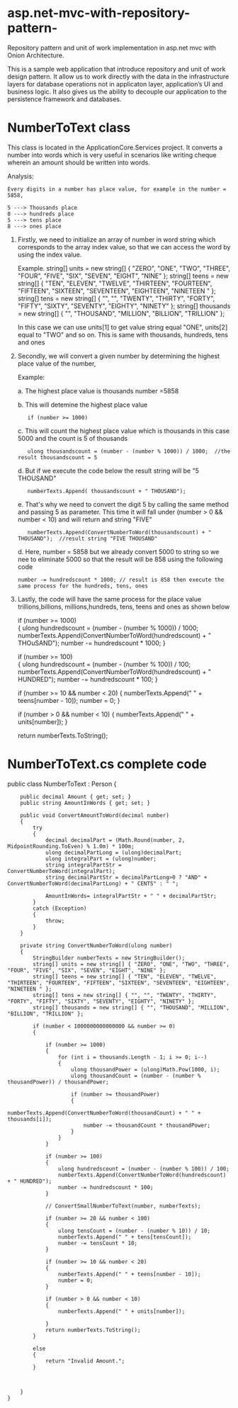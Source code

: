 # asp.net-mvc-with-repository-pattern-
Repository pattern and unit of work implementation in asp.net mvc with Onion Architecture.

This is a sample web application that introduce repository and unit of work design pattern. It allow us to work directly with the data in the infrastructure layers for database operations not in applicaton layer, application’s UI and business logic. It also gives us the ability to decouple our application to the persistence framework and databases.


# NumberToText class 
This class is located in the ApplicationCore.Services project. It converts a number into words which is very useful in scenarios like writing cheque wherein an amount should be written into words.

Analysis: 

    Every digits in a number has place value, for example in the number = 5858,
    
    5 ---> Thousands place
    8 ---> hundreds place
    5 ---> tens place
    8 ---> ones place
    
1. Firstly, we need to initialize an array of number in word string which corresponds to the array index value, so that we can access         the word by using the index value.
   
    Example.
    string[] units = new string[] { "ZERO", "ONE", "TWO", "THREE", "FOUR", "FIVE", "SIX", "SEVEN", "EIGHT", "NINE" };
    string[] teens = new string[] { "TEN", "ELEVEN", "TWELVE", "THIRTEEN", "FOURTEEN", "FIFTEEN", "SIXTEEN", "SEVENTEEN", "EIGHTEEN", "NINETEEN " };
    string[] tens = new string[] { "", "", "TWENTY", "THIRTY", "FORTY", "FIFTY", "SIXTY", "SEVENTY", "EIGHTY", "NINETY" };
    string[] thousands = new string[] { "", "THOUSAND", "MILLION", "BILLION", "TRILLION" };
       
   In this case we can use units[1] to get value string equal "ONE",  units[2] equal to "TWO" and so on. This is same with thousands, hundreds, tens and ones
   
   
2. Secondly, we will convert a given number by determining the highest place value of the number, 
   
   Example:
          
   a. The highest place value is thousands 
         number =5858 
          
   b. This will detemine the highest place value  
   
          if (number >= 1000)
          
    c. This will count the highest place value which is thousands in this case 5000 and the count is 5 of thousands
   
          ulong thousandscount = (number - (number % 1000)) / 1000;  //the result thousandscount = 5
          
    d. But if we execute the code below the result string will be "5 THOUSAND" 
    
          numberTexts.Append( thousandscount + " THOUSAND");
          
    e. That's why we need to convert the digit 5 by calling the same method and passing 5 as parameter. This time it will fall under (number > 0 && number < 10) and will return and string "FIVE"
          
          numberTexts.Append(ConvertNumberToWord(thousandscount) + " THOUSAND");  //result string "FIVE THOUSAND"
          
    d. Here, number = 5858 but we already convert 5000 to string so we nee to eliminate 5000 so that the result will be 858 using the following code
       
       number -= hundredscount * 1000; // result is 858 then execute the same process for the hundreds, tens, ones
   
    
3. Lastly, the code will have the same process for the place value trillions,billions, millions,hundreds, tens, teens and ones as shown below
       
    if (number >= 1000)   
                {
                    ulong hundredscount = (number - (number % 1000)) / 1000; 
                    numberTexts.Append(ConvertNumberToWord(hundredscount) + " THOuSAND");
                    number -= hundredscount * 1000;
                }
   
       
     if (number >= 100)   
                {
                    ulong hundredscount = (number - (number % 100)) / 100; 
                    numberTexts.Append(ConvertNumberToWord(hundredscount) + " HUNDRED");
                    number -= hundredscount * 100;
                }

    if (number >= 10 && number < 20)
                {
                    numberTexts.Append(" " + teens[number - 10]);
                    number = 0;
                }

    if (number > 0 && number < 10)
                {
                    numberTexts.Append(" " + units[number]);
                }

    return numberTexts.ToString();



# NumberToText.cs complete code

public class NumberToText : Person
    {

        public decimal Amount { get; set; }
        public string AmountInWords { get; set; }

        public void ConvertAmountToWord(decimal number)
        {
            try
            {
                decimal decimalPart = (Math.Round(number, 2, MidpointRounding.ToEven) % 1.0m) * 100m;
                ulong decimalPartLong = (ulong)decimalPart;
                ulong integralPart = (ulong)number;
                string integralPartStr = ConvertNumberToWord(integralPart);
                string decimalPartStr = decimalPartLong>0 ? "AND" + ConvertNumberToWord(decimalPartLong) + " CENTS" : " ";

                AmountInWords= integralPartStr + " " + decimalPartStr;
            }
            catch (Exception)
            {
                throw;
            }
        }

        private string ConvertNumberToWord(ulong number)
        {
            StringBuilder numberTexts = new StringBuilder();
            string[] units = new string[] { "ZERO", "ONE", "TWO", "THREE", "FOUR", "FIVE", "SIX", "SEVEN", "EIGHT", "NINE" };
            string[] teens = new string[] { "TEN", "ELEVEN", "TWELVE", "THIRTEEN", "FOURTEEN", "FIFTEEN", "SIXTEEN", "SEVENTEEN", "EIGHTEEN", "NINETEEN " };
            string[] tens = new string[] { "", "", "TWENTY", "THIRTY", "FORTY", "FIFTY", "SIXTY", "SEVENTY", "EIGHTY", "NINETY" };
            string[] thousands = new string[] { "", "THOUSAND", "MILLION", "BILLION", "TRILLION" };

            if (number < 1000000000000000 && number >= 0)
            {

                if (number >= 1000)
                {
                    for (int i = thousands.Length - 1; i >= 0; i--)
                    {
                        ulong thousandPower = (ulong)Math.Pow(1000, i);
                        ulong thousandCount = (number - (number % thousandPower)) / thousandPower;

                        if (number >= thousandPower)
                        {
                            numberTexts.Append(ConvertNumberToWord(thousandCount) + " " + thousands[i]);
                            number -= thousandCount * thousandPower;
                        }
                    }
                }

                if (number >= 100)
                {
                    ulong hundredscount = (number - (number % 100)) / 100;
                    numberTexts.Append(ConvertNumberToWord(hundredscount) + " HUNDRED");
                    number -= hundredscount * 100;
                }

                // ConvertSmallNumberToText(number, numberTexts);

                if (number >= 20 && number < 100)
                {
                    ulong tensCount = (number - (number % 10)) / 10;
                    numberTexts.Append(" " + tens[tensCount]);
                    number -= tensCount * 10;
                }

                if (number >= 10 && number < 20)
                {
                    numberTexts.Append(" " + teens[number - 10]);
                    number = 0;
                }

                if (number > 0 && number < 10)
                {
                    numberTexts.Append(" " + units[number]);

                }
                return numberTexts.ToString();
            }

            else
            {
                return "Invalid Amount.";
            }



        }
    }
